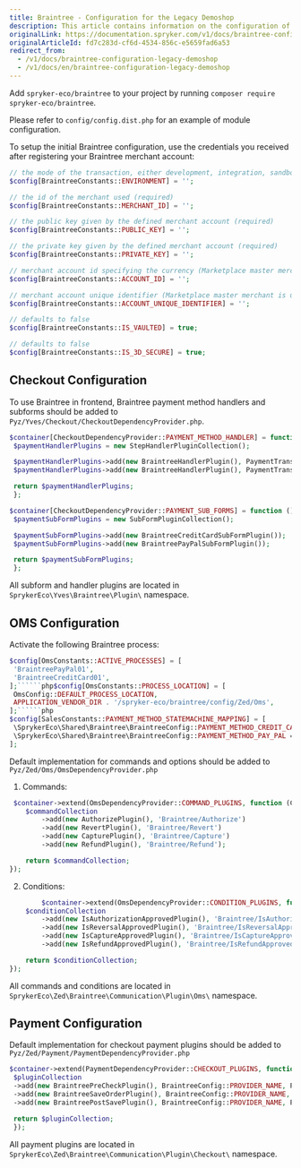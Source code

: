 ```yaml
---
title: Braintree - Configuration for the Legacy Demoshop
description: This article contains information on the configuration of the Braintree module for Spryker Legacy Demoshop.
originalLink: https://documentation.spryker.com/v1/docs/braintree-configuration-legacy-demoshop
originalArticleId: fd7c283d-cf6d-4534-856c-e5659fad6a53
redirect_from:
  - /v1/docs/braintree-configuration-legacy-demoshop
  - /v1/docs/en/braintree-configuration-legacy-demoshop
---
```


Add `spryker-eco/braintree` to your project by running `composer require spryker-eco/braintree`.

Please refer to `config/config.dist.php` for an example of module configuration.

To setup the initial Braintree configuration, use the credentials you received after registering your Braintree merchant account:
```php
// the mode of the transaction, either development, integration, sandbox, production, qa (required)
$config[BraintreeConstants::ENVIRONMENT] = '';

// the id of the merchant used (required)
$config[BraintreeConstants::MERCHANT_ID] = '';

// the public key given by the defined merchant account (required)
$config[BraintreeConstants::PUBLIC_KEY] = '';

// the private key given by the defined merchant account (required)
$config[BraintreeConstants::PRIVATE_KEY] = '';

// merchant account id specifying the currency (Marketplace master merchant is used by default)
$config[BraintreeConstants::ACCOUNT_ID] = '';

// merchant account unique identifier (Marketplace master merchant is used by default)
$config[BraintreeConstants::ACCOUNT_UNIQUE_IDENTIFIER] = '';

// defaults to false
$config[BraintreeConstants::IS_VAULTED] = true;

// defaults to false
$config[BraintreeConstants::IS_3D_SECURE] = true;
```

## Checkout Configuration

To use Braintree in frontend, Braintree payment method handlers and subforms should be added to `Pyz/Yves/Checkout/CheckoutDependencyProvider.php`.
```php
$container[CheckoutDependencyProvider::PAYMENT_METHOD_HANDLER] = function () {
 $paymentHandlerPlugins = new StepHandlerPluginCollection();

 $paymentHandlerPlugins->add(new BraintreeHandlerPlugin(), PaymentTransfer::BRAINTREE_CREDIT_CARD);
 $paymentHandlerPlugins->add(new BraintreeHandlerPlugin(), PaymentTransfer::BRAINTREE_PAY_PAL);

 return $paymentHandlerPlugins;
 };

$container[CheckoutDependencyProvider::PAYMENT_SUB_FORMS] = function () {
 $paymentSubFormPlugins = new SubFormPluginCollection();

 $paymentSubFormPlugins->add(new BraintreeCreditCardSubFormPlugin());
 $paymentSubFormPlugins->add(new BraintreePayPalSubFormPlugin());

 return $paymentSubFormPlugins;
 };
 ```

All subform and handler plugins are located in `SprykerEco\Yves\Braintree\Plugin\` namespace.

## OMS Configuration

Activate the following Braintree process:
```php
$config[OmsConstants::ACTIVE_PROCESSES] = [
 'BraintreePayPal01',
 'BraintreeCreditCard01',
];``````php$config[OmsConstants::PROCESS_LOCATION] = [
 OmsConfig::DEFAULT_PROCESS_LOCATION,
 APPLICATION_VENDOR_DIR . '/spryker-eco/braintree/config/Zed/Oms',
];``````php
$config[SalesConstants::PAYMENT_METHOD_STATEMACHINE_MAPPING] = [
 \SprykerEco\Shared\Braintree\BraintreeConfig::PAYMENT_METHOD_CREDIT_CARD => 'BraintreeCreditCard01',
 \SprykerEco\Shared\Braintree\BraintreeConfig::PAYMENT_METHOD_PAY_PAL => 'BraintreePayPal01',
];
```

Default implementation for commands and options should be added to `Pyz/Zed/Oms/OmsDependencyProvider.php`

1. Commands:
```php
 $container->extend(OmsDependencyProvider::COMMAND_PLUGINS, function (CommandCollectionInterface $commandCollection) {
    $commandCollection
        ->add(new AuthorizePlugin(), 'Braintree/Authorize')
        ->add(new RevertPlugin(), 'Braintree/Revert')
        ->add(new CapturePlugin(), 'Braintree/Capture')
        ->add(new RefundPlugin(), 'Braintree/Refund');

    return $commandCollection;
});
```
2. Conditions:
```php
        $container->extend(OmsDependencyProvider::CONDITION_PLUGINS, function (ConditionCollectionInterface $conditionCollection) {
    $conditionCollection
        ->add(new IsAuthorizationApprovedPlugin(), 'Braintree/IsAuthorizationApproved')
        ->add(new IsReversalApprovedPlugin(), 'Braintree/IsReversalApproved')
        ->add(new IsCaptureApprovedPlugin(), 'Braintree/IsCaptureApproved')
        ->add(new IsRefundApprovedPlugin(), 'Braintree/IsRefundApproved');

    return $conditionCollection;
});
```

All commands and conditions are located in `SprykerEco\Zed\Braintree\Communication\Plugin\Oms\` namespace.

## Payment Configuration

Default implementation for checkout payment plugins should be added to `Pyz/Zed/Payment/PaymentDependencyProvider.php`
```php
$container->extend(PaymentDependencyProvider::CHECKOUT_PLUGINS, function (CheckoutPluginCollection $pluginCollection) {
 $pluginCollection
 ->add(new BraintreePreCheckPlugin(), BraintreeConfig::PROVIDER_NAME, PaymentDependencyProvider::CHECKOUT_PRE_CHECK_PLUGINS)
 ->add(new BraintreeSaveOrderPlugin(), BraintreeConfig::PROVIDER_NAME, PaymentDependencyProvider::CHECKOUT_ORDER_SAVER_PLUGINS)
 ->add(new BraintreePostSavePlugin(), BraintreeConfig::PROVIDER_NAME, PaymentDependencyProvider::CHECKOUT_POST_SAVE_PLUGINS);

 return $pluginCollection;
 });
 ```

All payment plugins are located in `SprykerEco\Zed\Braintree\Communication\Plugin\Checkout\` namespace.
